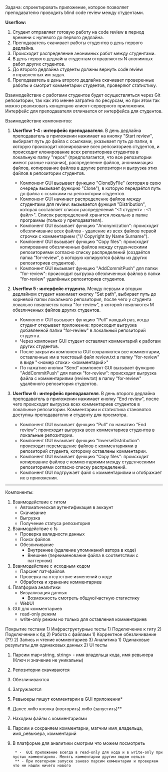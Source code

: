 Задача: спроектировать приложение, которое позволяет преподавателю проводить blind code review между студентами.

**Userflow:**
1) Студент отправляет готовую работу на code review в период времени с нулевого до первого дедлайна.
2) Преподаватель скачивает работы студентов в день первого дедлайна.
3) Происходит распределение анонимных работ между студентами.
4) В день первого дедлайна студентам отправляются N анонимных работ других студентов.
5) До второго дедлайна студенты должны вернуть code review отправленных им задач.
6) Преподаватель в день второго дедлайна скачивает проверенные работы и смотрит комментарии студентов, проверяют статистику.

Взаимодействие с работами студентов будет осуществляться через Git репозитории, так как это менее затратно по ресурсам, но при этом так можно реализовать концепцию клиент-серверного приложения.
Интерфейс для преподавателя отличается от интерфейса для студентов.

Взаимодействие компонентов:
1) **Userflow 1-4 : интерфейс преподавателя**. В день дедлайна преподаватель в приложении нажимает на кнопку "Start review", выбирает путь до файла с ссылками, указывает путь до папки, в которую происходит клонирование всех репозиториев студентов, и происходит клонирование всех репозиториев студентов в локальную папку "repos" (предполагается, что все репозитории имеют разные названия), распределение файлов, анонимизация файлов, копирование файлов в другие репозитори и выгрузка этих файлов в репозитории студентов.
	- Компонент GUI вызывает функцию "CloneByFile" (которая в свою очередь вызывает функцию "Clone"), в которую передаётся путь до файла с ссылками на репозитории студентов.
	- Компонент GUI начинает распределение файлов между студентами для review: вызывается функция "Distribution", которая составляет список распределений "<1 студент> : <1 файл>". Список распределений хранится локально в папке программы (только у преподавателя).
	- Компонент GUI вызывает функцию "Anonymization": происходит обезличивание всех файлов - удаление из всех файлов первой строчки с комментарием ("// Copyright by Name Surname").
	- Компонент GUI вызывает функцию "Copy files": происходит копирование обезличенных файлов между студенческими репозиториями согласно списку распределений (создаётся папка "for-review", в которую копируются файлы из других репозиториев студентов).
	- Компонент GUI вызывает функцию "AddCommitPush" для папки "for-review": происходит выгрузка обезличенных файлов в папки "for-review" удалённых репозиториев студентов.

3) **Userflow 5 : интерфейс студента**. Между первым и вторым дедлайном студент нажимает кнопку "Set path", выбирает путь до корневой папки локального репозитория, после чего у студента локально появляется папка "for-review", в которой появляются M обезличенных файлов других студентов.
	- Компонент GUI вызывает функцию "Pull" каждый раз, когда студент открывает приложение: происходит выгрузка добавленной папки "for-review" в локальный репозиторий студента.
	- Через компонент GUI студент оставляет комментарий к работам других студентов.
	- После закрытия компонента GUI сохраняются все комментарии, оставленные им в текстовый файл review.txt в папку "for-review" в виде "<номер стоки> <комментарий>"
	- По нажатию кнопки "Send" компонент GUI вызывает функцию "AddCommitPush" для папки "for-review": происходит выгрузка файла с комментариями (review.txt) в папку "for-review" удалённого репозитория студентов.

4) **Userflow 6 : интерфейс преподавателя**. В день второго дедлайна преподаватель в приложении нажимает кнопку "End review", после чего происходит выгрузка всех комментариев студентов в локальные репозитории. Комментарии и статистика становятся доступны преподавателю и студенту для просмотра.
	- Компонент GUI вызывает функцию "Pull" по нажатию "End review": происходит выгрузка всех комментариев студентов в локальные репозитории.
	- Компонент GUI вызывает функцию "InverseDistribution": происходит перемещение файлов с комментариями в репозиторий студента, которому оставлены комментарии.
	- Компонент GUI вызывает функцию "Copy files": происходит копирование файлов с комментариями между студенческими репозиториями согласно списку распределений.
	- Компонент GUI подгружает файл с комментариями и отображает их в приложении.

------------------------------

Компоненты:
1) Взаимодействие с гитом
	- Автоматическая аутентификация в аккаунт
	- Скачивание
	- Выгрузка
	- Получение статуса репозитория	
2) Взаимодействие с fs
	- Проверка валидности данных
	- Поиск файлов
	- Обезличивание
		-  Внутреннее (удаление упоминаний автора в коде)
		- Внешнее (переименование файла в соответствии с паттерном) 
3) Взаимодействие с исходным кодом
	- Парсинг патчфайлов
	- Проверка на отсутствие изменений в коде
	- Обработка и хранение комментариев
4) Платформа аналитики
	- Визуализация данных 
		- Возможность смотреть общую/частную статистику 
	- WebUI
5) GUI для комментариев
	- read-only режим
	- write-only режим но только для оставления комментариев


Покрытие тестами
	1) Инфраструктурные тесты
			1) Подключение к гиту
			2) Подключение к бд
	2) Работа с файлами
		1) Корректное обезличивание (??)
		2) Запись и чтение комментариев
	3) Аналитика
		1) Одинаковые результаты для одинаковых данных
		2) UI тесты

1) Парсим map<string, string>  - имя владельца кода, имя ревьюера (Ключ и значение не уникальны)
2) Репозитории скачиваются
3) Обезличиваются
4) Загружаются
5) Ревьюеры пишут комментарии в GUI приложении*
6) Далее либо кнопка (повторить) либо (запустить)**
7) Находим файлы с комментариями
8) Парсим и сохраняем комментарии, матчим имя_владельца, имя_ревьюера, комментарий
9) В платформе для аналитики смотрим что можем посмотреть

		* -  GUI приложение всегда в read-only для кода и в write-only при пустых комментариях. Менять комментарии другим людям нельзя
		** - При повторном запуске заново парсим комментарии и проверяем что не нашли ничего нового
